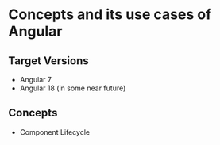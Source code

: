 # Concepts and its use cases of Angular

## Target Versions

- Angular 7
- Angular 18 (in some near future)

## Concepts

- Component Lifecycle
